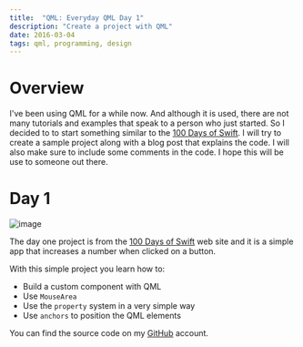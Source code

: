 ```yaml
---
title:  "QML: Everyday QML Day 1"
description: "Create a project with QML"
date: 2016-03-04
tags: qml, programming, design
---
```


# Overview

I've been using QML for a while now. And although it is used, there are not many tutorials and examples that speak to a person who just started.
So I decided to to start something similar to the [100 Days of Swift](http://samvlu.com/).
I will try to create a sample project along with a blog post that explains the code. I will also make sure to include some comments in the code.
I hope this will be use to someone out there.

# Day 1

![image](https://drive.google.com/uc?export=download&id=0B2b4SnYRu-h_U3QyX1pUUG1MTlU)

The day one project is from the [100 Days of Swift](http://samvlu.com/) web site and it is a simple app that increases a number when clicked on a button.

With this simple project you learn how to:

- Build a custom component with QML
- Use `MouseArea`
- Use the `property` system in a very simple way
- Use `anchors` to position the QML elements

You can find the source code on my [GitHub](https://github.com/Furkanzmc/Everyday-QML) account.
